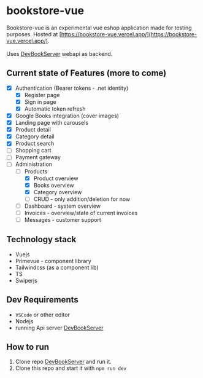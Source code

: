 # bookstore-vue

Bookstore-vue is an experimental vue eshop application made for testing purposes. Hosted at [https://bookstore-vue.vercel.app/](https://bookstore-vue.vercel.app/).
<br><br>
Uses [DevBookServer](https://github.com/shindy001/devbook-server) webapi as backend.

## Current state of Features (more to come)
- [x] Authentication (Bearer tokens - .net identity)
  - [x] Register page
  - [x] Sign in page
  - [x] Automatic token refresh
- [x] Google Books integration (cover images)
- [x] Landing page with carousels
- [x] Product detail
- [x] Category detail 
- [x] Product search
- [ ] Shopping cart
- [ ] Payment gateway
- [ ] Administration
  - [ ] Products
    - [x] Product overview
    - [x] Books overview
    - [x] Category overview
    - [ ] CRUD - only addition/deletion for now
  - [ ] Dashboard - system overview
  - [ ] Invoices - overview/state of current invoices
  - [ ] Messages - customer support

## Technology stack
  - Vuejs
  - Primevue - component library
  - Tailwindcss (as a component lib)
  - TS
  - Swiperjs

## Dev Requirements
- `VSCode` or other editor
- Nodejs
- running Api server [DevBookServer](https://github.com/shindy001/devbook-server)

## How to run
1. Clone repo [DevBookServer](https://github.com/shindy001/devbook-server) and run it.
1. Clone this repo and start it with `npm run dev`
   
